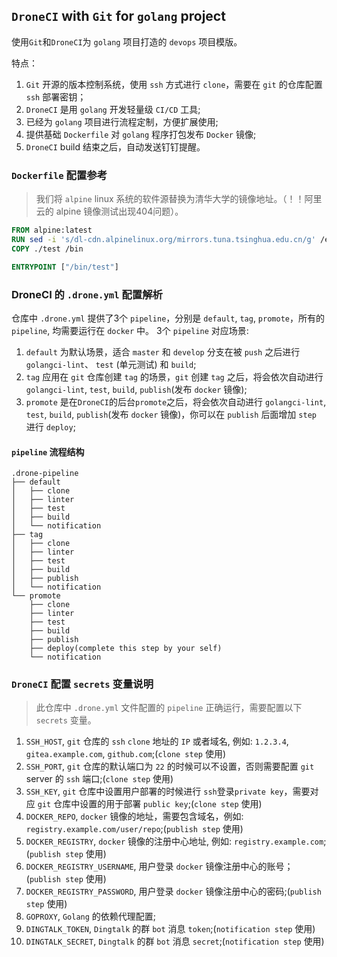 ## `DroneCI` with `Git` for `golang` project

使用`Git`和`DroneCI`为 `golang` 项目打造的 `devops` 项目模版。

特点：
1. `Git` 开源的版本控制系统，使用 `ssh` 方式进行 `clone`，需要在 `git` 的仓库配置 `ssh` 部署密钥；
2. `DroneCI` 是用 `golang` 开发轻量级 `CI/CD` 工具;
3. 已经为 `golang` 项目进行流程定制，方便扩展使用;
4. 提供基础 `Dockerfile` 对 `golang` 程序打包发布 `Docker` 镜像;
5. `DroneCI` build 结束之后，自动发送钉钉提醒。

### `Dockerfile` 配置参考
> 我们将 `alpine` linux 系统的软件源替换为清华大学的镜像地址。（！！阿里云的 alpine 镜像测试出现404问题）。

```dockerfile
FROM alpine:latest
RUN sed -i 's/dl-cdn.alpinelinux.org/mirrors.tuna.tsinghua.edu.cn/g' /etc/apk/repositories && apk update && apk add --no-cache ca-certificates && rm -rf /var/cache/apk/*
COPY ./test /bin

ENTRYPOINT ["/bin/test"]
```

### DroneCI 的 `.drone.yml` 配置解析
仓库中 `.drone.yml` 提供了3个 `pipeline`，分别是 `default`, `tag`, `promote`，所有的 `pipeline`, 均需要运行在 `docker` 中。
3个 `pipeline` 对应场景:
1. `default` 为默认场景，适合 `master` 和 `develop` 分支在被 `push` 之后进行 `golangci-lint`、 `test` (单元测试) 和 `build`;
2. `tag` 应用在 `git` 仓库创建 `tag` 的场景，`git` 创建 `tag` 之后，将会依次自动进行 `golangci-lint`, `test`, `build`, `publish`(发布 `docker` 镜像);
3. `promote` 是在`DroneCI`的后台`promote`之后，将会依次自动进行 `golangci-lint`, `test`, `build`, `publish`(发布 `docker` 镜像)，你可以在 `publish` 后面增加 `step` 进行 `deploy`;

#### `pipeline` 流程结构

```text
.drone-pipeline
├── default
│   ├── clone
│   ├── linter
│   ├── test
│   ├── build
│   └── notification
├── tag
│   ├── clone
│   ├── linter
│   ├── test
│   ├── build
│   ├── publish
│   └── notification
└── promote
    ├── clone
    ├── linter
    ├── test
    ├── build
    ├── publish
    ├── deploy(complete this step by your self)
    └── notification
```

### `DroneCI` 配置 `secrets` 变量说明
> 此仓库中 `.drone.yml` 文件配置的 `pipeline` 正确运行，需要配置以下 `secrets` 变量。

1. `SSH_HOST`, `git` 仓库的 `ssh` `clone` 地址的 `IP` 或者域名, 例如: `1.2.3.4`, `gitea.example.com`, `github.com`;(`clone step` 使用)
2. `SSH_PORT`, `git` 仓库的默认端口为 `22` 的时候可以不设置，否则需要配置 `git` server 的 `ssh` 端口;(`clone step` 使用)
3. `SSH_KEY`, `git` 仓库中设置用户部署的时候进行 `ssh`登录`private key`，需要对应 `git` 仓库中设置的用于部署 `public key`;(`clone step` 使用)
4. `DOCKER_REPO`, `docker` 镜像的地址，需要包含域名，例如: `registry.example.com/user/repo`;(`publish step` 使用)
5. `DOCKER_REGISTRY`, `docker` 镜像的注册中心地址, 例如: `registry.example.com`;(`publish step` 使用)
6. `DOCKER_REGISTRY_USERNAME`, 用户登录 `docker` 镜像注册中心的账号；(`publish step` 使用)
7. `DOCKER_REGISTRY_PASSWORD`, 用户登录 `docker` 镜像注册中心的密码;(`publish step` 使用)
8. `GOPROXY`, `Golang` 的依赖代理配置;
9. `DINGTALK_TOKEN`, `Dingtalk` 的群 `bot` 消息 `token`;(`notification step` 使用)
10. `DINGTALK_SECRET`, `Dingtalk` 的群 `bot` 消息 `secret`;(`notification step` 使用)